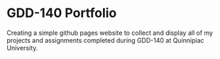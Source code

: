 # GDD-140 Portfolio

Creating a simple github pages website to collect and display all of my projects and assignments completed during GDD-140 at Quinnipiac University.
